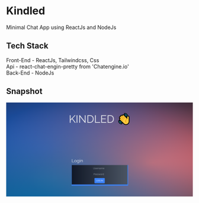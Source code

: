# Kindled
Minimal Chat App using ReactJs and NodeJs 

## Tech Stack 

Front-End - ReactJs, Tailwindcss, Css\
Api - react-chat-engin-pretty from 'Chatengine.io'\
Back-End - NodeJs 

## Snapshot

![home_page](https://github.com/NukeVdnt/Kindled/blob/main/snaps/poc.png)





